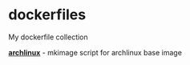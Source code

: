 # dockerfiles

My dockerfile collection

**[archlinux](archlinux)** - mkimage script for archlinux base image 
